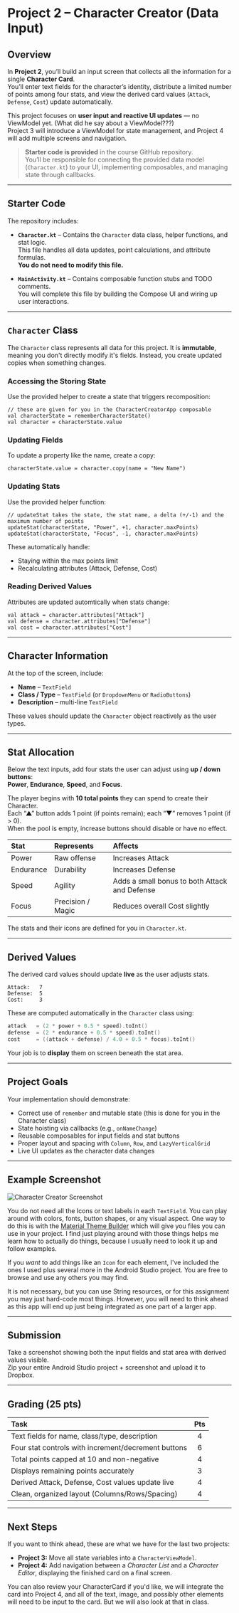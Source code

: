 # Project 2 – Character Creator (Data Input)

## Overview

In **Project 2**, you’ll build an input screen that collects all the information for a single **Character Card**.  
You’ll enter text fields for the character’s identity, distribute a limited number of points among four stats, and view the derived card values (`Attack`, `Defense`, `Cost`) update automatically.


This project focuses on **user input and reactive UI updates** — no ViewModel yet. (What did he say about a ViewModel???)  
Project 3 will introduce a ViewModel for state management, and Project 4 will add multiple screens and navigation.

> **Starter code is provided** in the course GitHub repository.  
> You’ll be responsible for connecting the provided data model (`Character.kt`) to your UI, implementing composables, and managing state through callbacks.

---

## Starter Code

The repository includes:

- **`Character.kt`** – Contains the `Character` data class, helper functions, and stat logic.  
  This file handles all data updates, point calculations, and attribute formulas.  
  **You do not need to modify this file.**

- **`MainActivity.kt`** – Contains composable function stubs and TODO comments.  
  You will complete this file by building the Compose UI and wiring up user interactions.

---

## `Character` Class

The `Character` class represents all data for this project. It is **immutable**, meaning you don't directly modify it's fields. Instead, you create updated copies when something changes.

### Accessing the Storing State

Use the provided helper to create a state that triggers recomposition:

```
// these are given for you in the CharacterCreatorApp composable
val characterState = rememberCharacterState()
val character = characterState.value
```

### Updating Fields

To update a property like the name, create a copy:

```
characterState.value = character.copy(name = "New Name")
```

### Updating Stats

Use the provided helper function:

```
// updateStat takes the state, the stat name, a delta (+/-1) and the maximum number of points
updateStat(characterState, "Power", +1, character.maxPoints)
updateStat(characterState, "Focus", -1, character.maxPoints)
```

These automatically handle:
- Staying within the max points limit
- Recalculating attributes (Attack, Defense, Cost)

### Reading Derived Values

Attributes are updated automtically when stats change:

```
val attack = character.attributes["Attack"]
val defense = character.attributes["Defense"]
val cost = character.attributes["Cost"]
```

---

## Character Information

At the top of the screen, include:

- **Name** – `TextField`
- **Class / Type** – `TextField` (or `DropdownMenu` or `RadioButtons`)
- **Description** – multi-line `TextField`

These values should update the `Character` object reactively as the user types.

---

## Stat Allocation

Below the text inputs, add four stats the user can adjust using **up / down buttons**:  
**Power**, **Endurance**, **Speed**, and **Focus**.

The player begins with **10 total points** they can spend to create their Character.  
Each “▲” button adds 1 point (if points remain); each “▼” removes 1 point (if > 0).  
When the pool is empty, increase buttons should disable or have no effect.

| Stat | Represents | Affects |
|:--|:--|:--|
| Power | Raw offense | Increases Attack |
| Endurance | Durability | Increases Defense |
| Speed | Agility | Adds a small bonus to both Attack and Defense |
| Focus | Precision / Magic | Reduces overall Cost slightly |

The stats and their icons are defined for you in `Character.kt`.

---

## Derived Values

The derived card values should update **live** as the user adjusts stats.

```
Attack:   7
Defense:  5
Cost:     3
```

These are computed automatically in the `Character` class using:

```kotlin
attack   = (2 * power + 0.5 * speed).toInt()
defense  = (2 * endurance + 0.5 * speed).toInt()
cost     = ((attack + defense) / 4.0 + 0.5 * focus).toInt()
```

Your job is to **display** them on screen beneath the stat area.

---

## Project Goals

Your implementation should demonstrate:

- Correct use of `remember` and mutable state (this is done for you in the Character class)
- State hoisting via callbacks (e.g., `onNameChange`)
- Reusable composables for input fields and stat buttons
- Proper layout and spacing with `Column`, `Row`, and `LazyVerticalGrid`
- Live UI updates as the character data changes

---

## Example Screenshot

![Character Creator Screenshot](screenshot.png)

You do not need all the Icons or text labels in each `TextField`. You can play around with colors, fonts, button shapes, or any visual aspect. One way to do this is with the [Material Theme Builder](https://material-foundation.github.io/material-theme-builder/) which will give you files you can use in your project. I find just playing around with those things helps me learn how to actually do things, because I usually need to look it up and follow examples.

If you _want_ to add things like an `Icon` for each element, I've included the ones I used plus several more in the Android Studio project. You are free to browse and use any others you may find.

It is not necessary, but you can use String resources, or for this assignment you may just hard-code most things. However, you will need to think ahead as this app will end up just being integrated as one part of a larger app.

---

## Submission

Take a screenshot showing both the input fields and stat area with derived values visible.  
Zip your entire Android Studio project + screenshot and upload it to Dropbox.

---

## Grading (25 pts)

| Task | Pts |
|:--|:-:|
| Text fields for name, class/type, description | 4 |
| Four stat controls with increment/decrement buttons | 6 |
| Total points capped at 10 and non-negative | 4 |
| Displays remaining points accurately | 3 |
| Derived Attack, Defense, Cost values update live | 4 |
| Clean, organized layout (Columns/Rows/Spacing) | 4 |

---

## Next Steps

If you want to think ahead, these are what we have for the last two projects:

- **Project 3:** Move all state variables into a `CharacterViewModel`.
- **Project 4:** Add navigation between a *Character List* and a *Character Editor*, displaying the finished card on a final screen.

You can also review your CharacterCard if you'd like, we will integrate the card into Project 4, and all of the text, image, and possibly other elements will need to be input to the card. But we will also look at that in class.
